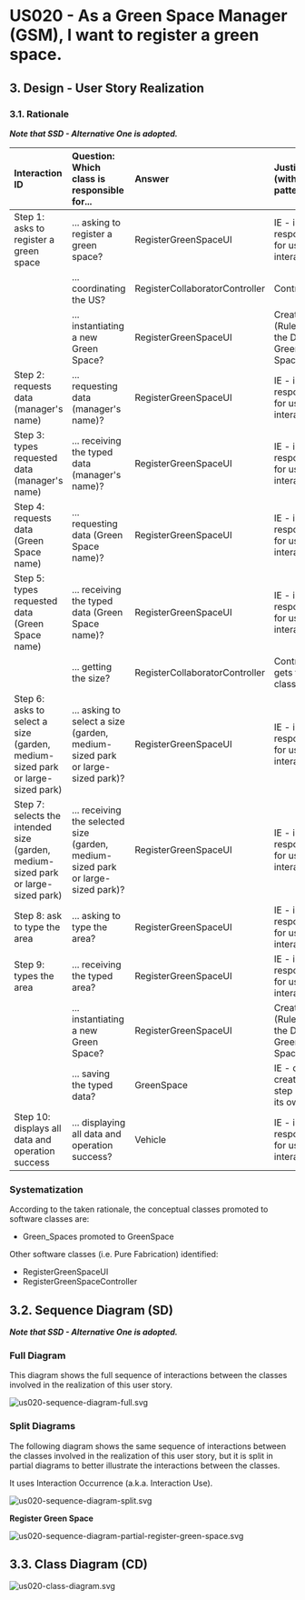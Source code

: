 # US020 - As a Green Space Manager (GSM), I want to register a green space.

## 3. Design - User Story Realization 

### 3.1. Rationale

_**Note that SSD - Alternative One is adopted.**_

| Interaction ID                                                                    | Question: Which class is responsible for...      | Answer                         | Justification (with patterns)              |
|:----------------------------------------------------------------------------------|:-------------------------------------------------|:-------------------------------|:-------------------------------------------|
| Step 1: asks to register a green space                                            | ... asking to register a green space?            | RegisterGreenSpaceUI           | IE - is responsible for user interactions. |
|                                                                                   | 	... coordinating the US?                        | RegisterCollaboratorController | Controller                                 |
|                                                                                   | 	... instantiating a new Green Space?           | RegisterGreenSpaceUI           | Creator (Rule 1): in the DM Green Space.   |
| Step 2: requests data (manager's name)                                            | ... requesting data (manager's name)?            | RegisterGreenSpaceUI           | IE - is responsible for user interactions. |
| Step 3: types requested data (manager's name)                                     | ... receiving the typed data (manager's name)?   | RegisterGreenSpaceUI           | IE - is responsible for user interactions. |
| Step 4: requests data (Green Space name)                                          | ... requesting data (Green Space name)?          | RegisterGreenSpaceUI           | IE - is responsible for user interactions. |
| Step 5: types requested data (Green Space name)                                   | ... receiving the typed data (Green Space name)? | RegisterGreenSpaceUI           | IE - is responsible for user interactions. |
|                                                                                   | 	... getting the size?                           | RegisterCollaboratorController | Controller, gets the class Size            |
| Step 6: asks to select a size (garden, medium-sized park or large-sized park)     | ... asking to select a size (garden, medium-sized park or large-sized park)? | RegisterGreenSpaceUI           |     IE - is responsible for user interactions.                                       |
| Step 7: selects the intended size (garden, medium-sized park or large-sized park) | ... receiving the selected size (garden, medium-sized park or large-sized park)? | RegisterGreenSpaceUI           |    IE - is responsible for user interactions.                                        |
| Step 8: ask to type the area                                                      | ... asking to type the area? | RegisterGreenSpaceUI           |                              IE - is responsible for user interactions.              |
| Step 9: types the area                                                            | ... receiving the typed area? | RegisterGreenSpaceUI           |                          IE - is responsible for user interactions.                  |
|                                                                                   | 	... instantiating a new Green Space?           | RegisterGreenSpaceUI           | Creator (Rule 1): in the DM Green Space.   |
|                                                                                   | ... saving the typed data? | GreenSpace                     | IE - object created in step 9 has its own data. |
| Step 10: displays all data and operation success                                  | ... displaying all data and operation success? | Vehicle                        |                IE - is responsible for user interactions.          |








### Systematization ##

According to the taken rationale, the conceptual classes promoted to software classes are: 

* Green_Spaces promoted to GreenSpace

Other software classes (i.e. Pure Fabrication) identified: 

* RegisterGreenSpaceUI  
* RegisterGreenSpaceController


## 3.2. Sequence Diagram (SD)

_**Note that SSD - Alternative One is adopted.**_

### Full Diagram

This diagram shows the full sequence of interactions between the classes involved in the realization of this user story.

![us020-sequence-diagram-full.svg](svg/us020-sequence-diagram-full.svg)
### Split Diagrams

The following diagram shows the same sequence of interactions between the classes involved in the realization of this user story, but it is split in partial diagrams to better illustrate the interactions between the classes.

It uses Interaction Occurrence (a.k.a. Interaction Use).

![us020-sequence-diagram-split.svg](svg/us020-sequence-diagram-split.svg)

**Register Green Space**

![us020-sequence-diagram-partial-register-green-space.svg](svg/us020-sequence-diagram-partial-register-green-space.svg)


## 3.3. Class Diagram (CD)

![us020-class-diagram.svg](svg/us020-class-diagram.svg)